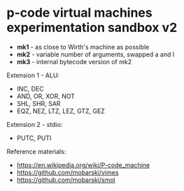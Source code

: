 # p-code virtual machines experimentation sandbox v2



- **mk1** - as close to Wirth's machine as possible
- **mk2** - variable number of arguments, swapped a and l
- **mk3** - internal bytecode version of mk2



Extension 1 - ALU:

- INC, DEC
- AND, OR, XOR, NOT
- SHL, SHR, SAR
- EQZ, NEZ, LTZ, LEZ, GTZ, GEZ

Extension 2 - stdio:

- PUTC, PUTI

  

Reference materials:

- https://en.wikipedia.org/wiki/P-code_machine
- https://github.com/mobarski/vimes
- https://github.com/mobarski/smol
